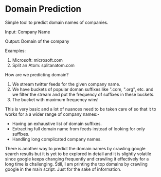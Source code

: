 # Domain Prediction

Simple tool to predict domain names of companies.

Input: Company Name

Output: Domain of the company

Examples:
1) Microsoft: microsoft.com
2) Split an Atom: splitanatom.com

How are we predicting domain?

1. We stream twitter feeds for the given company name.
2. We have buckets of popular doman suffixes like ".com, ".org", etc.
   and we filter the stream and put the frequency of suffixes in these
   buckets.
3. The bucket with maximum frequency wins!

This is very basic and a lot of nuances need to be taken care of so that it to works
for a a wider range of company names:-
- Having an exhaustive list of domain suffixes.
- Extracting full domain name from feeds instead of looking for only suffixes.
- Handling long complicated company names.


There is another way to predict the domain names by crawling google search results
but it is yet to be explored in detail and it is slightly volatile since google
keeps changing frequently and crawling it effectively for a long time
is challenging.
Still, I am printing the top domains by crawling google in the main
script. Just for the sake of information.

